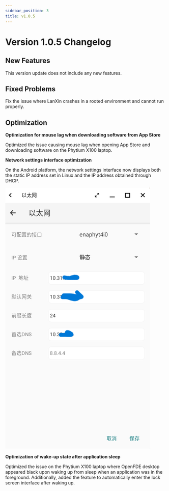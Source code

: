 ```yaml
---
sidebar_position: 3
title: v1.0.5
---
```


# Version 1.0.5 Changelog

## New Features

This version update does not include any new features.

## Fixed Problems

Fix the issue where LanXin crashes in a rooted environment and cannot run properly.

## Optimization

**Optimization for mouse lag when downloading software from App Store**

Optimized the issue causing mouse lag when opening App Store and downloading software on the Phytium X100 laptop.

**Network settings interface optimization**

On the Android platform, the network settings interface now displays both the static IP address set in Linux and the IP address obtained through DHCP.

![update-net-setting](./img/update-net-setting.png)

**Optimization of wake-up state after application sleep**

Optimized the issue on the Phytium X100 laptop where OpenFDE desktop appeared black upon waking up from sleep when an application was in the foreground. Additionally, added the feature to automatically enter the lock screen interface after waking up.